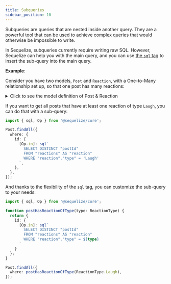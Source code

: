```yaml
---
title: Subqueries
sidebar_position: 10
---
```


Subqueries are queries that are nested inside another query. They are a powerful tool that can be used to achieve complex queries that would otherwise be impossible to write.

In Sequelize, subqueries currently require writing raw SQL. However, Sequelize can help you with the main query, and you can use [the `sql` tag](./raw-queries.mdx) to insert the sub-query into the main query.

__Example__:

Consider you have two models, `Post` and `Reaction`, with a One-to-Many relationship set up, so that one post has many reactions:

<details>
<summary>Click to see the model definition of Post & Reaction</summary>

```ts
import { Sequelize, Model, DataTypes, InferCreationAttributes, InferAttributes } from '@sequelize/core';
import { Attribute, AutoIncrement, PrimaryKey, NotNull, HasMany } from '@sequelize/decorators-legacy';

class Post extends Model<InferAttributes<Post>, InferCreationAttributes<Post>> {
  @PrimaryKey
  @Attribute(DataTypes.INTEGER)
  @AutoIncrement
  declare id: number;
    
  @Attribute(DataTypes.STRING)
  @NotNull
  declare content: string;
    
  @HasMany(() => Reaction, 'postId')
  declare reactions?: NonAttribute<Reaction[]>;
}

enum ReactionType {
  Like = 'Like',
  Angry = 'Angry',
  Laugh = 'Laugh',
  Sad = 'Sad',
}

class Reaction extends Model {
  @PrimaryKey
  @Attribute(DataTypes.INTEGER)
  @AutoIncrement
  declare id: number;
    
  @Attribute(DataTypes.ENUM(Object.keys(ReactionType)))
  @NotNull
  declare type: ReactionType;
    
  @Attribute(DataTypes.INTEGER)
  @NotNull
  declare postId: number;
}

const sequelize = new Sequelize({
  dialect: 'sqlite',
  storage: ':memory:',
  models: [Post, Reaction],
});
```

</details>

If you want to get all posts that have at least one reaction of type `Laugh`, you can do that with a sub-query:

```ts
import { sql, Op } from '@sequelize/core';

Post.findAll({
  where: {
    id: {
      [Op.in]: sql`
        SELECT DISTINCT "postId"
        FROM "reactions" AS "reaction"
        WHERE "reaction"."type" = 'Laugh'
      `,
    },
  },
});
```

And thanks to the flexibility of the `sql` tag, you can customize the sub-query to your needs:

```ts
import { sql, Op } from '@sequelize/core';

function postHasReactionOfType(type: ReactionType) {
  return {
    id: { 
      [Op.in]: sql`
        SELECT DISTINCT "postId"
        FROM "reactions" AS "reaction"
        WHERE "reaction"."type" = ${type}
      `
    }
  };
}

Post.findAll({
  where: postHasReactionOfType(ReactionType.Laugh),
});
```
